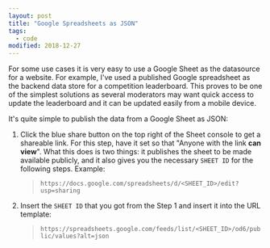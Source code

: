 ```yaml
---
layout: post
title: "Google Spreadsheets as JSON"
tags:
  - code
modified: 2018-12-27
---
```


For some use cases it is very easy to use a Google Sheet as the datasource for a website. For example, I've used a published Google spreadsheet as the backend data store for a competition leaderboard. This proves to be one of the simplest solutions as several moderators may want quick access to update the leaderboard and it can be updated easily from a mobile device.


It's quite simple to publish the data from a Google Sheet as JSON:

1. Click the blue share button on the top right of the Sheet console to get a shareable link. For this step, have it set so that "Anyone with the link **can view**". What this does is two things: it publishes the sheet to be made available publicly, and it also gives you the necessary `SHEET ID` for the following steps. Example:
    > ```https://docs.google.com/spreadsheets/d/<SHEET_ID>/edit?usp=sharing```

2. Insert the `SHEET ID` that you got from the Step 1 and insert it into the URL template:
    > ```https://spreadsheets.google.com/feeds/list/<SHEET_ID>/od6/public/values?alt=json```